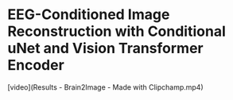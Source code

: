 # EEG-Conditioned Image Reconstruction with Conditional uNet and Vision Transformer Encoder

[video](Results - Brain2Image - Made with Clipchamp.mp4)
